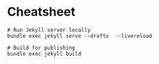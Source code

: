 # Cheatsheet

```shell
# Run Jekyll server locally
bundle exec jekyll serve --drafts  --livereload

# Build for publishing
bundle exec jekyll build
```
